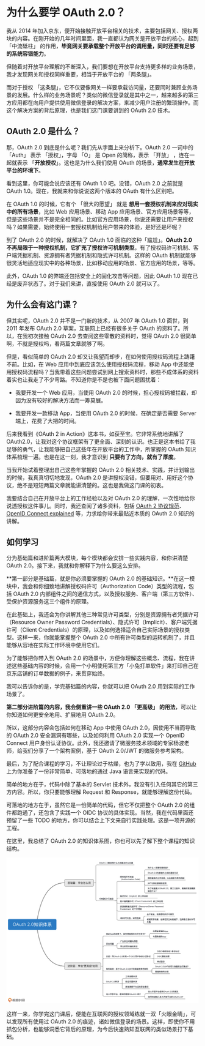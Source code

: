 # 为什么要学 OAuth 2.0？

我从 2014 年加入京东，便开始接触开放平台相关的技术，主要包括网关、授权两块的内容。在刚开始的几年时间里面，我一直都认为网关是开放平台的核心，起到 「中流砥柱」 的作用，**毕竟网关要承载整个开放平台的调用量，同时还要有足够的系统容错能力**。

但随着对开放平台理解的不断深入，我们要想在开放平台支持更多样的业务场景，我才发现网关和授权同样重要，相当于开放平台的 「两条腿」。

而对于授权 「这条腿」，它不仅要像网关一样要承载访问量，还要同时兼顾业务场景的发展。什么样的业务场景呢？类似的微信登录就是其中之一，越来越多的第三方应用都在向用户提供使用微信登录的解决方案，来减少用户注册的繁琐操作。而这个解决方案的背后原理，也是我们这门课要讲到的 OAuth 2.0 技术。

## OAuth 2.0 是什么？

那，OAuth 2.0 到底是什么呢？我们先从字面上来分析下。OAuth 2.0 一词中的 「Auth」 表示 「授权」，字母 「O」 是 Open 的简称，表示 「开放」 ，连在一起就表示 「**开放授权**」。这也是为什么我们使用 OAuth 的场景，**通常发生在开放平台的环境下**。

看到这里，你可能会说应该还有 OAuth 1.0 吧。没错，OAuth 2.0 之前就是 OAuth 1.0。现在，我就来和你说说这两个版本的 OAuth 有什么区别吧。

在 OAuth 1.0 的时候，它有个 「很大的愿望」 就是 **想用一套授权机制来应对现实中的所有场景**，比如 Web 应用场景、移动 App 应用场景、官方应用场景等等，但是这些场景并不是完全相同的。比如官方应用场景，你说还需要让用户来授权吗？如果需要，始终使用一套授权机制给用户带来的体验，是好还是坏呢？

到了 OAuth 2.0 的时候，就解决了 OAuth 1.0 面临的这种「尴尬」。**OAuth 2.0 不再局限于一种授权机制，它扩充了授权许可机制类型**，有了授权码许可机制、客户端凭据机制、资源拥有者凭据机制和隐式许可机制。这样的 OAuth 机制就能够很灵活地适应现实中的各种场景，比如移动应用的场景、官方应用的场景，等等。

此外，OAuth 1.0 的弊端还包括安全上的固化攻击等问题，因此 OAuth 1.0 现在已经是废弃状态了。对于我们来讲，直接使用 OAuth 2.0 就可以了。

## 为什么会有这门课？

但其实呢，OAuth 2.0 并不是一门新的技术，从 2007 年 OAuth 1.0 面世，到 2011 年发布 OAuth 2.0 草案，互联网上已经有很多关于 OAuth 的资料了。所以，在我初次接触 OAuth 2.0 去查阅这些零散的资料时，觉得 OAuth 2.0 很简单啊，不就是授权吗，看两篇文章就够了啊。

但是，看似简单的 OAuth 2.0 却又让我望而却步，在如何使用授权码流程上踌躇不前。比如，在 Web 应用中到底应该怎么使用授权码流程，移动 App 中还能使用授权码流程吗？当我带着这些问题尝试到网上搜索资料时，那些不成体系的资料着实也让我走了不少弯路。不知道你是不是也被下面问题困扰着：

- 我要开发一个 Web 应用，当使用 OAuth 2.0 的时候，担心授权码被拦截，却因为没有较好的解决方法而一筹莫展。

- 我要开发一款移动 App，当使用 OAuth 2.0 的时候，在确定是否需要 Server 端上，花费了大把的时间。

后来我看到《OAuth 2 in Action》这本书，如获至宝。它非常系统地讲解了 OAuth2.0，让我对这个协议框架有了更全面、深刻的认识。也正是这本书给了我足够的勇气，让我能够把自己这些年在开放平台的工作中，所掌握的 OAuth 知识体系梳理一遍。也是在这一刻，我才意识到 **只要有了方向，就有了厚度**。

当我开始试着整理出自己这些年掌握的 OAuth 2.0 相关技术、实践，并计划输出的时候，我真真切切地发现，OAuth 2.0 是讲授权没错，但要用对、用好这个协议，绝不是短短两篇文章就能讲清楚的。这也是我做这门课的初衷。

我要结合自己在开放平台上的工作经验以及对 OAuth 2.0 的理解，一次性地给你说透授权这件事儿。同时，我还查阅了诸多资料，包括 [OAuth 2 协议规范](https://tools.ietf.org/wg/oauth/)、[OpenID Connect explained](chrome-extension://ikhdkkncnoglghljlkmcimlnlhkeamad/pdf-viewer/web/viewer.html?file=https%3A%2F%2Fconnect2id.com%2Fassets%2Foidc-explained.pdf) 等，力求给你带来最贴近本质的 OAuth 2.0 知识的讲解。

## 如何学习

分为基础篇和进阶篇两大模块，每个模块都会安排一些实践内容，和你讲清楚 OAuth 2.0。接下来，我就和你解释下为什么要这么安排。

**第一部分是基础篇，就是你必须要掌握的 OAuth 2.0 的基础知识。**在这一模块中，我会和你细致地讲解授权码许可（Authorization Code）类型的流程，包括 OAuth 2.0 内部组件之间的通信方式，以及授权服务、客户端（第三方软件）、受保护资源服务这三个组件的原理。

在此基础上，我还会为你讲解其他三种常见许可类型，分别是资源拥有者凭据许可（Resource Owner Password Credentials）、隐式许可（Implicit）、客户端凭据许可（Client Credentials）的原理，以及如何选择适合自己实际场景的授权类型。这样一来，你就能掌握整个 OAuth 2.0 中所有许可类型的运转机制了，并且能够从容地在实际工作环境中使用它们。

为了能够把你带入到 OAuth 2.0 的场景中，方便你理解这些概念、流程，我在讲述这些基础内容的时候，会用一个小明使用第三方「小兔打单软件」来打印自己在京东店铺的订单数据的例子，来贯穿始终。

我可以告诉你的是，学完基础篇的内容，你就可以把 OAuth 2.0 用到实际的工作场景了。

**第二部分进阶篇的内容，我会侧重讲一些 OAuth 2.0 「更高级」 的用法**，可以让你知道如何更安全地用、扩展地用 OAuth 2.0。

所以，这部分内容会包括如何在移动 App 中使用 OAuth 2.0，因使用不当而导致的 OAuth 2.0 安全漏洞有哪些，以及如何利用 OAuth 2.0 实现一个 OpenID Connect 用户身份认证协议。此外，我还邀请了微服务技术领域的专家杨波老师，给我们分享了一个架构案例，基于 OAuth 2.0/JWT 的微服务参考架构。

最后，为了配合课程的学习，不让理论过于枯燥，也为了学以致用，我在 [GitHub](https://github.com/xindongbook/oauth2-code) 上为你准备了一份非常简单、可落地的通过 Java 语言来实现的代码。

简单的地方在于，代码中除了基本的 Servlet 技术外，我没有引入任何其它的第三方内容。所以，你只要能够理解 Request 和 Response，就能够理解这份代码。

可落地的地方在于，虽然它是一份简单的代码，但它不仅把整个 OAuth 2.0 的组件都跑通了，还包含了实践一个 OIDC 协议的具体实现。当然，我在代码里面还预留了一些 TODO 的地方，你可以结合上下文来自行实践处理。这是一项开源的工程。

在这里，我总结了 OAuth 2.0 的知识体系图，你也可以先了解下整个课程的知识结构。

![img](./assets/969e0e39d327d109ab23e794a4263708.jpg)

这样一来，你学完这门课后，便能在互联网的授权领域练就一双「火眼金睛」，可以发现所有使用过 OAuth 2.0 的痕迹，诸如微信登录的场景。这样，即使你不用抓包分析，也能够洞悉它背后的原理，为今后快速熟知互联网的类似场景打下基础。
